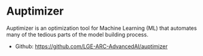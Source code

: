 # Auptimizer
Auptimizer is an optimization tool for Machine Learning (ML) that automates many of the tedious parts of the model building process.
  - Github: https://github.com/LGE-ARC-AdvancedAI/auptimizer
